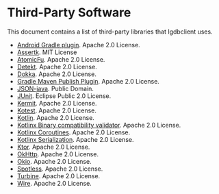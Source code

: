 # Third-Party Software

This document contains a list of third-party libraries that Igdbclient uses.

* [Android Gradle plugin](https://developer.android.com/build). Apache 2.0 License.
* [Assertk](https://github.com/willowtreeapps/assertk). MIT License 
* [AtomicFu](https://github.com/Kotlin/kotlinx.atomicfu). Apache 2.0 License.
* [Detekt](https://detekt.dev/). Apache 2.0 License.
* [Dokka](https://github.com/Kotlin/dokka). Apache 2.0 License.
* [Gradle Maven Publish Plugin](https://github.com/vanniktech/gradle-maven-publish-plugin). Apache 2.0 License. 
* [JSON-java](https://github.com/stleary/JSON-java). Public Domain.
* [JUnit](https://junit.org/junit5/). Eclipse Public 2.0 License.
* [Kermit](https://kermit.touchlab.co/). Apache 2.0 License.
* [Kotest](https://kotest.io/). Apache 2.0 License.
* [Kotlin](https://kotlinlang.org). Apache 2.0 License.
* [Kotlinx Binary compatibility validator](https://github.com/Kotlin/binary-compatibility-validator). Apache 2.0 License.
* [Kotlinx Coroutines](https://github.com/Kotlin/kotlinx.coroutines). Apache 2.0 License.
* [Kotlinx Serialization](https://github.com/Kotlin/kotlinx.serialization). Apache 2.0 License.
* [Ktor](https://github.com/ktorio/ktor). Apache 2.0 License.
* [OkHttp](https://square.github.io/okhttp/). Apache 2.0 License.
* [Okio](https://square.github.io/okio/). Apache 2.0 License.
* [Spotless](https://github.com/diffplug/spotless). Apache 2.0 License.
* [Turbine](https://github.com/cashapp/turbine). Apache 2.0 License.
* [Wire](https://github.com/square/wire).  Apache 2.0 License.
